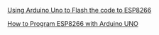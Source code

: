 [Using Arduino Uno to Flash the code to ESP8266](https://create.arduino.cc/projecthub/ROBINTHOMAS/esp8266-esp-01-webserver-7248ca?ref=search&ref_id=esp8266&offset=0)

[How to Program ESP8266 with Arduino UNO](https://create.arduino.cc/projecthub/harshmangukiya/how-to-program-esp8266-with-arduino-uno-efb05f?ref=search&ref_id=esp8266&offset=10)

